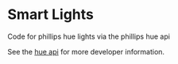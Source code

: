# Smart Lights

Code for phillips hue lights via the phillips hue api


See the [hue api](https://www.developers.meethue.com) for more developer information.
